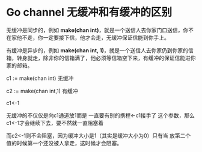 # Go channel 无缓冲和有缓冲的区别

无缓冲是同步的，例如 **make(chan int)**，就是一个送信人去你家门口送信，你不在家他不走，你一定要接下信，他才会走，无缓冲保证信能到你手上。

有缓冲是异步的，例如 **make(chan int, 1)**，就是一个送信人去你家仍到你家的信箱，转身就走，除非你的信箱满了，他必须等信箱空下来，有缓冲的保证信能进你家的邮箱。

c1 := make(chan int)    无缓冲

c2 := make(chan int,1)   有缓冲

c1<-1               

无缓冲的不仅仅是向c1通道放1而是 一直要有别的携程<-c1接手了 这个参数，那么c1<-1才会继续下去，要不然就一直阻塞着

而c2<-1则不会阻塞，因为缓冲大小是1（其实是缓冲大小为0）只有当 放第二个值的时候第一个还没被人拿走，这时候才会阻塞。